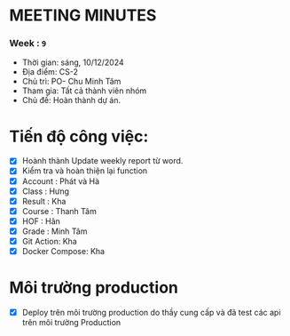 # MEETING MINUTES

### Week : `9`
- Thời gian: sáng, 10/12/2024
- Địa điểm: CS-2
- Chủ trì: PO- Chu Minh Tâm
- Tham gia: Tất cả thành viên nhóm
- Chủ đề: Hoàn thành dự án.
# Tiến độ công việc:
- [x] Hoành thành Update weekly report từ word.
- [x] Kiểm tra và hoàn thiện lại function
- [x] Account : Phát và Hà
- [x] Class : Hưng
- [x] Result : Kha
- [x] Course : Thanh Tâm
- [x] HOF : Hân
- [x] Grade : Minh Tâm
- [x] Git Action: Kha
- [x] Docker Compose: Kha
# Môi trường production
- [x] Deploy trên môi trường production do thầy cung cấp và đã test các api trên môi trường Production
